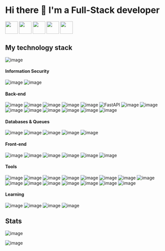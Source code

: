 # Hi there 👋 I'm a Full-Stack developer

<a href="https://vk.com/d.golov"><img src="https://upload.wikimedia.org/wikipedia/commons/thumb/2/21/VK.com-logo.svg/2048px-VK.com-logo.svg.png" width="40"></a> 
<a href="https://t.me/dmgolov"><img src="https://upload.wikimedia.org/wikipedia/commons/thumb/8/83/Telegram_2019_Logo.svg/1024px-Telegram_2019_Logo.svg.png" width="40"></a> 
<a href="https://www.facebook.com/profile.php?id=100005549508049"> <img src="https://upload.wikimedia.org/wikipedia/commons/thumb/0/05/Facebook_Logo_%282019%29.png/1200px-Facebook_Logo_%282019%29.png" width="40" float="left"></a>
<a href="https://www.linkedin.com/in/dmitriy-golov-385643224/"> <img src="https://play-lh.googleusercontent.com/kMofEFLjobZy_bCuaiDogzBcUT-dz3BBbOrIEjJ-hqOabjK8ieuevGe6wlTD15QzOqw" width="40" float="left"></a>
<a href="https://habr.com/ru/users/dgolov/"> <img src="https://img.hhcdn.ru/employer-logo/3823740.png" width="40" float="left"></a>

## My technology stack

![image](https://img.shields.io/badge/code%20style-python%20community%202023-blue)

#### Information Security

![image](https://img.shields.io/badge/Vulnerability&nbsp;Management-4193e0)
![image](https://img.shields.io/badge/OSINT-red) 

#### Back-end

![image](https://img.shields.io/badge/python-black?logo=python)
![image](https://user-images.githubusercontent.com/72383588/135611620-b694e71c-6488-45ca-9977-484d10231e3a.png)
![image](https://img.shields.io/badge/DRF-red?logo=django)
![image](https://img.shields.io/badge/Django_Channnels-blue?logo=django)
![image](https://img.shields.io/badge/Flask-gray?logo=flask)
![FastAPI](https://img.shields.io/badge/-FastAPI-%2300C7B7?style=flat-square&logo=FastAPI)
![image](https://img.shields.io/badge/aiohttp-2C5BB4?logo=aiohttp)
![image](https://img.shields.io/badge/asyncio-5000B9)
![image](https://img.shields.io/badge/sqlalchemy-004088?logo=alchemy)
![image](https://img.shields.io/badge/pydantic-ed1a72?logo=pydantic)
![image](https://img.shields.io/badge/pytest-DF0067?logo=pytest)
![image](https://img.shields.io/badge/aiogram-blue?logo=telegram)
![image](https://img.shields.io/badge/poetry-24719e?logo=poetry)
![image](https://img.shields.io/badge/atlassian_api-blue?logo=atlassian)

#### Databases & Queues
![image](https://img.shields.io/badge/MySQL-red?logo=MySQL)
![image](https://img.shields.io/badge/Postgres-lightgray?logo=postgresql)
![image](https://img.shields.io/badge/MongoDB-green?logo=MongoDB)
![image](https://img.shields.io/badge/redis-gray?logo=redis)
![image](https://img.shields.io/badge/rabbitmq-blue?logo=rabbitmq)

#### Front-end

![image](https://img.shields.io/badge/JavaScript-orange?logo=javascript)
![image](https://img.shields.io/badge/node.js-green?logo=node.js)
![image](https://img.shields.io/badge/Vue.js-114a13?logo=Vue.js)
![image](https://img.shields.io/badge/HTML5-yellow?logo=html5)
![image](https://img.shields.io/badge/CSS-black?logo=css3)
![image](https://img.shields.io/badge/jinja-gray?logo=jinja)

#### Tools

![image](https://img.shields.io/badge/git-black?logo=git)
![image](https://img.shields.io/badge/github-black?logo=github)
![image](https://img.shields.io/badge/docker-gray?logo=docker)
![image](https://img.shields.io/badge/PyCharm-blue?logo=pycharm)
![image](https://img.shields.io/badge/Linux-black?logo=linux)
![image](https://img.shields.io/badge/GitLab-db8400?logo=GitLab)
![image](https://img.shields.io/badge/CI/CD-critical?logo=ci/cd)
![image](https://img.shields.io/badge/Prometheus-e08e41?logo=Prometheus)
![image](https://img.shields.io/badge/Grafana-gray?logo=grafana)
![image](https://img.shields.io/badge/Dnsmasq-781fed?logo=Dnsmasq)
![image](https://img.shields.io/badge/nginx-green?logo=nginx)
![image](https://img.shields.io/badge/sentry-a753db?logo=sentry)
![image](https://img.shields.io/badge/ansible-black?logo=ansible)
![image](https://img.shields.io/badge/IPTables-ed1a72?logo=IPTables)
![image](https://img.shields.io/badge/artifactory-114a13?logo=jfrog)

#### Learning
![image](https://img.shields.io/badge/go-6a6a6a?logo=go)
![image](https://img.shields.io/badge/TypeScript-70a5e0?logo=typescript)
![image](https://img.shields.io/badge/React-blue?logo=react)
![image](https://img.shields.io/badge/pentest-red)


## Stats

![image](https://github-readme-stats.vercel.app/api?username=dgolov&amp;show_icons=true&amp;theme=blue-green&amp;include_all_commits=true&amp;count_private=true)

![image](https://github-readme-stats.vercel.app/api/top-langs/?username=dgolov&amp;layout=compact&amp;count_private=true&amp;langs_count=12&amp;theme=blue-green)
